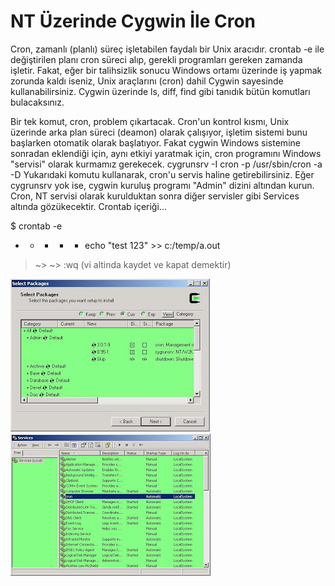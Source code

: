 # NT Üzerinde Cygwin İle Cron

Cron, zamanlı (planlı) süreç işletabilen faydalı bir Unix
aracıdır. crontab -e ile değiştirilen planı cron süreci alıp, gerekli
programları gereken zamanda işletir.  Fakat, eğer bir talihsizlik
sonucu Windows ortamı üzerinde iş yapmak zorunda kaldı iseniz, Unix
araçlarını (cron) dahil Cygwin sayesinde kullanabilirsiniz. Cygwin
üzerinde ls, diff, find gibi tanıdık bütün komutları bulacaksınız.

Bir tek komut, cron, problem çıkartacak. Cron'un kontrol kısmı, Unix
üzerinde arka plan süreci (deamon) olarak çalışıyor, işletim sistemi
bunu başlarken otomatik olarak başlatıyor. Fakat cygwin Windows
sistemine sonradan eklendiği için, aynı etkiyi yaratmak için, cron
programını Windows "servisi" olarak kurmamız gerekecek.  cygrunsrv -I
cron -p /usr/sbin/cron -a -D Yukarıdaki komutu kullanarak, cron'u
servis haline getirebilirsiniz.  Eğer cygrunsrv yok ise, cygwin
kuruluş programı "Admin" dizini altından kurun.  Cron, NT servisi
olarak kurulduktan sonra diğer servisler gibi Services altında
gözükecektir.  Crontab içeriği...

$ crontab -e

* * * * * echo "test 123" >> c:/temp/a.out

> ~> ~> :wq (vi altinda kaydet ve kapat demektir)


![](cygwin_cron_1.jpg)
![](cygwin_cron_2.jpg)
